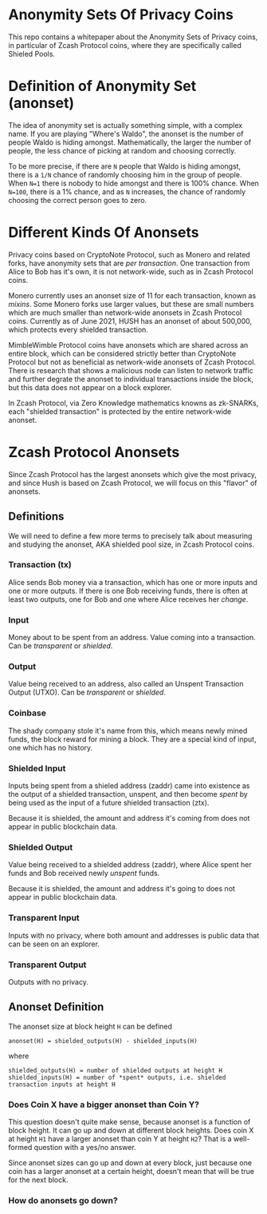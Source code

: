 # Anonymity Sets Of Privacy Coins

This repo contains a whitepaper about the Anonymity Sets of Privacy coins, in particular of Zcash Protocol coins, where they are specifically called Shieled Pools.

# Definition of Anonymity Set (anonset)

The idea of anonymity set is actually something simple, with a complex name. If you are playing "Where's Waldo", the anonset is the number of people Waldo is hiding amongst. Mathematically, the larger the number of people, the less chance of picking at random and choosing correctly.

To be more precise, if there are `N` people that Waldo is hiding amongst, there is a `1/N` chance of randomly choosing him in the group of people. When `N=1` there is nobody to hide amongst and there is 100% chance. When `N=100`, there is a 1% chance, and as `N` increases, the chance of randomly choosing the correct person goes to zero.

# Different Kinds Of Anonsets

Privacy coins based on CryptoNote Protocol, such as Monero and related forks, have anonymity sets that are *per transaction*. One transaction from Alice to Bob has it's own, it is not network-wide, such as in Zcash Protocol coins.

Monero currently uses an anonset size of 11 for each transaction, known as *mixins*. Some Monero forks use larger values, but these are small numbers which are much smaller than network-wide anonsets in Zcash Protocol coins. Currently as of June 2021, HUSH has an anonset of about 500,000, which protects every shielded transaction.

MimbleWimble Protocol coins have anonsets which are shared across an entire block, which can be considered strictly better than CryptoNote Protocol but not as beneficial as network-wide anonsets of Zcash Protocol. There is research that shows a malicious node can listen to network traffic and further degrate the anonset to individual transactions inside the block, but this data does not appear on a block explorer.

In Zcash Protocol, via Zero Knowledge mathematics knowns as zk-SNARKs, each "shielded transaction" is protected by the entire network-wide anonset.

# Zcash Protocol Anonsets

Since Zcash Protocol has the largest anonsets which give the most privacy, and since Hush is based on Zcash Protocol, we will focus on this "flavor" of anonsets.

## Definitions

We will need to define a few more terms to precisely talk about measuring and studying the anonset, AKA shielded pool size, in Zcash Protocol coins.

### Transaction (tx)

Alice sends Bob money via a transaction, which has one or more inputs and one or more outputs. If there is one Bob receiving funds, there is often at least two outputs, one for Bob and one where Alice receives her *change*.

### Input

Money about to be spent from an address. Value coming into a transaction. Can be *transparent* or *shielded*.

### Output

Value being received to an address, also called an Unspent Transaction Output (UTXO). Can be *transparent* or *shielded*.

### Coinbase

The shady company stole it's name from this, which means newly mined funds, the block reward for mining a block. They are a special kind of input, one which has no history.

### Shielded Input

Inputs being spent from a shieled address (zaddr) came into existence as the output of a shielded transaction, unspent, and then become *spent* by being used as the input of a future shielded transaction (ztx).

Because it is shielded, the amount and address it's coming from does not appear in public blockchain data.

### Shielded Output

Value being received to a shielded address (zaddr), where Alice spent her funds and Bob received newly *unspent* funds.

Because it is shielded, the amount and address it's going to does not appear in public blockchain data.

### Transparent Input

Inputs with no privacy, where both amount and addresses is public data that can be seen on an explorer.

### Transparent Output

Outputs with no privacy.


## Anonset Definition

The anonset size at block height `H` can be defined

```
anonset(H) = shielded_outputs(H) - shielded_inputs(H)
```

where

```
shielded_outputs(H) = number of shielded outputs at height H
shielded_inputs(H) = number of *spent* outputs, i.e. shielded transaction inputs at height H
```

### Does Coin X have a bigger anonset than Coin Y?

This question doesn't quite make sense, because anonset is a function of block height. It can go up and down at different block heights. Does coin X at height `H1` have a larger anonset than coin Y at height `H2`? That is a well-formed question with a yes/no answer.

Since anonset sizes can go up and down at every block, just because one coin has a larger anonset at a certain height, doesn't mean that will be true for the next block.

### How do anonsets go down?

